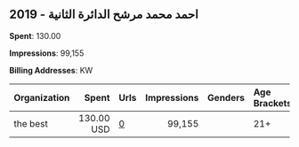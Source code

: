 ## 2019 - احمد محمد مرشح الدائرة الثانية 
**Spent**: 130.00

**Impressions**: 99,155

**Billing Addresses**: KW

|Organization|Spent|Urls|Impressions|Genders|Age Brackets|Country Codes|
|:---|---:|:---|---:|:---|:---|:---|
|the best|130.00 USD|[0](https://www.snap.com/political-ads/asset/6b576b6cdaee7852a876a5f3f7168f958d49ab5fa3608535b35fd795f7c2c156?mediaType=mp4)|99,155||21+|kuwait|
